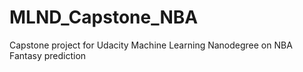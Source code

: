 # MLND_Capstone_NBA
Capstone project for Udacity Machine Learning Nanodegree on NBA Fantasy prediction
